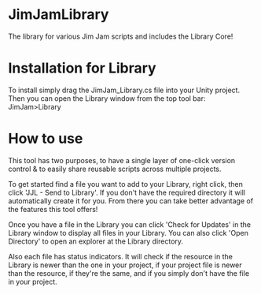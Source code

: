 # JimJamLibrary
 The library for various Jim Jam scripts and includes the Library Core!

# Installation for Library
 To install simply drag the JimJam_Library.cs file into your Unity project. Then you can open the Library window from the top tool bar: JimJam>Library

# How to use
 This tool has two purposes, to have a single layer of one-click version control & to easily share reusable scripts across multiple projects.
 
 To get started find a file you want to add to your Library, right click, then click 'JJL - Send to Library'. If you don't have the required directory it will automatically create it for you. From there you can take better advantage of the features this tool offers!
 
 Once you have a file in the Library you can click 'Check for Updates' in the Library window to display all files in your Library. You can also click 'Open Directory' to open an explorer at the Library directory.

 Also each file has status indicators. It will check if the resource in the Library is newer than the one in your project, if your project file is newer than the resource, if they're the same, and if you simply don't have the file in your project.

 
	 
